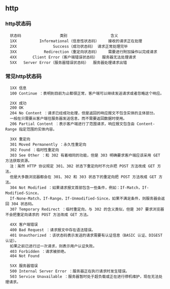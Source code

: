 ## http
  ### http状态码
      状态码	              类别	               含义
      1XX	       Informational（信息性状态码）	接收的请求正在处理
      2XX	             Success（成功状态码）	请求正常处理完毕
      3XX	         Redirection（重定向状态码）	需要进行附加操作以完成请求
      4XX    	Client Error（客户端错误状态码）	服务器无法处理请求
      5XX 	Server Error（服务器错误状态码）	服务器处理请求出错
  ### 常见http状态码
      1XX 信息
      100 Continue ：表明到目前为止都很正常，客户端可以继续发送请求或者忽略这个响应。
      
      2XX 成功
      200 OK
      204 No Content ：请求已经成功处理，但是返回的响应报文不包含实体的主体部分。
      一般在只需要从客户端往服务器发送信息，而不需要返回数据时使用。
      206 Partial Content ：表示客户端进行了范围请求，响应报文包含由 Content-Range 指定范围的实体内容。
      
      3XX 重定向
      301 Moved Permanently ：永久性重定向
      302 Found ：临时性重定向
      303 See Other ：和 302 有着相同的功能，但是 303 明确要求客户端应该采用 GET 方法获取资源。
      注：虽然 HTTP 协议规定 301、302 状态下重定向时不允许把 POST 方法改成 GET 方法，
      但是大多数浏览器都会在 301、302 和 303 状态下的重定向把 POST 方法改成 GET 方法。
      304 Not Modified ：如果请求报文首部包含一些条件，例如：If-Match，If-Modified-Since，
      If-None-Match，If-Range，If-Unmodified-Since，如果不满足条件，则服务器会返回 304 状态码。
      307 Temporary Redirect ：临时重定向，与 302 的含义类似，但是 307 要求浏览器不会把重定向请求的 POST 方法改成 GET 方法。
      
      4XX 客户端错误
      400 Bad Request ：请求报文中存在语法错误。
      401 Unauthorized ：该状态码表示发送的请求需要有认证信息（BASIC 认证、DIGEST 认证）。
      如果之前已进行过一次请求，则表示用户认证失败。
      403 Forbidden ：请求被拒绝。
      404 Not Found
      
      5XX 服务器错误
      500 Internal Server Error ：服务器正在执行请求时发生错误。
      503 Service Unavailable ：服务器暂时处于超负载或正在进行停机维护，现在无法处理请求。